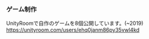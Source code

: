 
### ゲーム制作
UnityRoomで自作のゲームを8個公開しています。(~2019)<br>
https://unityroom.com/users/ehq0janm86py35vwl4kd<br>
